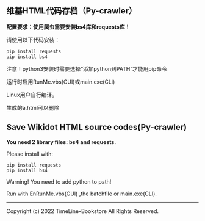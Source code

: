 ## 维基HTML代码存档（Py-crawler）

**配置要求：使用爬虫需要安装bs4库和requests库！**

请使用以下代码安装：
```
pip install requests
pip install bs4
```

注意！python3安装时需要选择“添加python到PATH”才能用pip命令

运行时启用RunMe.vbs(GUI)或main.exe(CLI)

Linux用户自行编译。

生成的a.html可以删除

## Save Wikidot HTML source codes(Py-crawler)

**You need 2 library files: bs4 and requests.**

Please install with:
```
pip install requests
pip install bs4
```

Warning! You need to add python to path!

Run with EnRunMe.vbs(GUI) ,the batchfile or main.exe(CLI).

---------

Copyright (c) 2022 TimeLine-Bookstore
All Rights Reserved.
